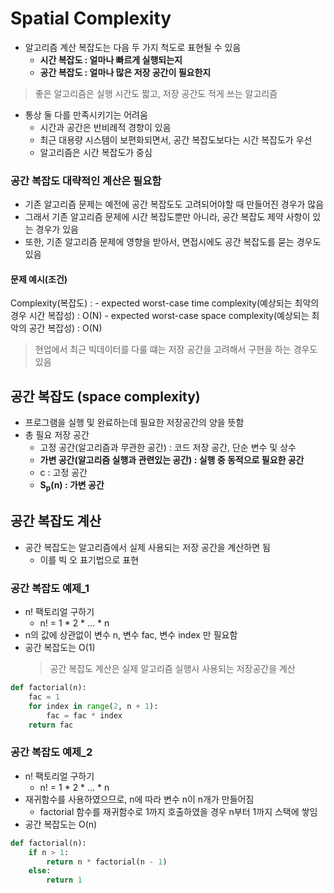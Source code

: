 # Spatial Complexity

- 알고리즘 계산 복잡도는 다음 두 가지 척도로 표현될 수 있음
  - **시간 복잡도 : 얼마나 빠르게 실행되는지**
  - **공간 복잡도 : 얼마나 많은 저장 공간이 필요한지**
> 좋은 알고리즘은 실행 시간도 짧고, 저장 공간도 적게 쓰는 알고리즘

- 통상 둘 다를 만족시키기는 어려움
  - 시간과 공간은 반비례적 경향이 있음
  - 최근 대용량 시스템이 보편화되면서, 공간 복잡도보다는 시간 복잡도가 우선
  - 알고리즘은 시간 복잡도가 중심

### 공간 복잡도 대략적인 계산은 필요함
- 기존 알고리즘 문제는 예전에 공간 복잡도도 고려되어야할 때 만들어진 경우가 많음
- 그래서 기존 알고리즘 문제에 시간 복잡도뿐만 아니라, 공간 복잡도 제약 사항이 있는 경우가 있음
- 또한, 기존 알고리즘 문제에 영향을 받아서, 면접시에도 공간 복잡도를 묻는 경우도 있음

#### 문제 예시(조건)
Complexity(복잡도) :
    - expected worst-case time complexity(예상되는 최악의 경우 시간 복잡성) : O(N)
    - expected worst-case space complexity(예상되는 최악의 공간 복잡성) : O(N)
> 현업에서 최근 빅데이터를 다룰 떄는 저장 공간을 고려해서 구현을 하는 경우도 있음

## 공간 복잡도 (space complexity)
- 프로그램을 실행 및 완료하는데 필요한 저장공간의 양을 뜻함
- 총 필요 저장 공간
  - 고정 공간(알고리즘과 무관한 공간) : 코드 저장 공간, 단순 변수 및 상수
  - **가변 공간(알고리즘 실행과 관련있는 공간) : 실행 중 동적으로 필요한 공간**
  - c : 고정 공간
  - **S<sub>p</sub>(n) : 가변 공간**

## 공간 복잡도 계산
- 공간 복잡도는 알고리즘에서 실제 사용되는 저장 공간을 계산하면 됨
  - 이를 빅 오 표기법으로 표현

### 공간 복잡도 예제_1
- n! 팩토리얼 구하기
  - n! = 1 * 2 * ... * n
- n의 값에 상관없이 변수 n, 변수 fac, 변수 index 만 필요함
- 공간 복잡도는 O(1)
    > 공간 복잡도 계산은 실제 알고리즘 실행시 사용되는 저장공간을 계산

```python
def factorial(n):
    fac = 1
    for index in range(2, n + 1):
        fac = fac * index
    return fac
```

### 공간 복잡도 예제_2
- n! 팩토리얼 구하기
  - n! = 1 * 2 * ... * n
- 재귀함수를 사용하였으므로, n에 따라 변수 n이 n개가 만들어짐
  - factorial 함수를 재귀함수로 1까지 호출하였을 경우 n부터 1까지 스택에 쌓임
- 공간 복잡도는 O(n)

```python
def factorial(n):
    if n > 1:
        return n * factorial(n - 1)
    else:
        return 1
```